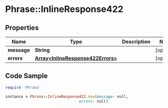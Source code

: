 # Phrase::InlineResponse422

## Properties

Name | Type | Description | Notes
------------ | ------------- | ------------- | -------------
**message** | **String** |  | [optional] 
**errors** | [**Array&lt;InlineResponse422Errors&gt;**](InlineResponse422Errors.md) |  | [optional] 

## Code Sample

```ruby
require 'Phrase'

instance = Phrase::InlineResponse422.new(message: null,
                                 errors: null)
```


